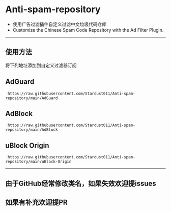 # Anti-spam-repository
- 使用广告过滤插件自定义过滤中文垃圾代码仓库
- Customize the Chinese Spam Code Repository with the Ad Filter Plugin.
-----
## 使用方法
将下列地址添加到自定义过滤器订阅

## AdGuard
```
 https://raw.githubusercontent.com/Stardust011/Anti-spam-repository/main/AdGuard
```

## AdBlock
```
 https://raw.githubusercontent.com/Stardust011/Anti-spam-repository/main/AdBlock
```

## uBlock Origin
```
 https://raw.githubusercontent.com/Stardust011/Anti-spam-repository/main/uBlock-Origin
```
------
## 由于GitHub经常修改类名，如果失效欢迎提issues
## 如果有补充欢迎提PR
